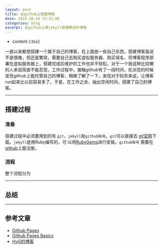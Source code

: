 ```yaml
---
layout: post
title: 在github上搭建博客
date: 2015-10-29 13:21:00
categories: blog
excerpt: 在github上用jekyll搭建静态的博客
---
```


* content
{:toc}

一直以来都想搭建一个属于自己的博客，在上面放一些自己东西，搭建博客虽说
不是很难，但还是繁琐，需要自己去购买虚拟服务器、购买域名、将博客程序部
署在虚拟服务器上，搭建完成后维护的工作也并不轻松，对于一个我这种比较懒
的人来说简直不能忍受。工作过程中，接触github有了一段时间，在浏览的时候
发现github上能托管自己的博客，稍微了解了一下，发现对于码农来说，让博客
run起来比以前容易多了。于是，在工作之余，抽出空闲时间，搭建了自己的博客。

---

## 搭建过程

### 准备

搭建过程中必须要用到的有 `git`，`jekyll`和`github账号`。`git`可以直接去
[git官网](http://git-scm.com/download/)下载。`jekyll`是用Ruby编写的，可
以用[RubyGems](https://rubygems.org/pages/download)进行安装。`github账号`
需要在[github](https://github.com)上面注册。

### 流程

整个流程分为

---


## 总结

---

## 参考文章

* [Github Pages](https://pages.github.com/)
* [Github Pages Basics](https://help.github.com/categories/github-pages-basics/)
* [HyG的博客](https://gaohaoyang.github.io)
